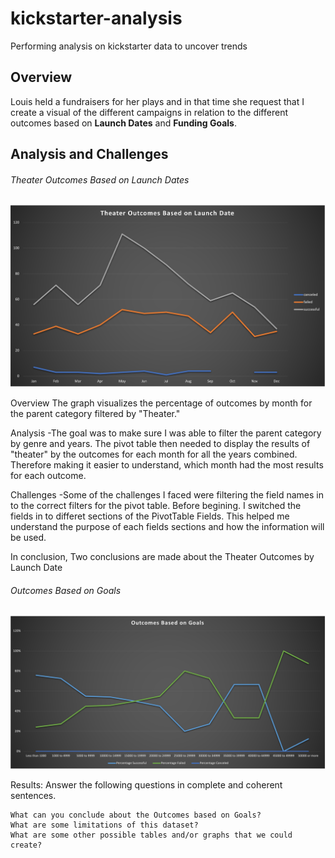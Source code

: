 # kickstarter-analysis
Performing analysis on kickstarter data to uncover trends

## Overview
Louis held a fundraisers for her plays and in that time she request that I create a visual of the different campaigns in relation to the different outcomes based on **Launch Dates** and **Funding Goals**. 

## Analysis and Challenges

###### Theater Outcomes Based on Launch Dates

![Graph1](https://github.com/oroosevelt/kickstarter-analysis/blob/main/Theater_Outcome_vs_Launch.png)

Overview The graph visualizes the percentage of outcomes by month for the parent category filtered by "Theater."

Analysis -The goal was to make sure I was able to filter the parent category by genre and years. The pivot table then needed to display the results of "theater" by the outcomes for each month for all the years combined. Therefore making it easier to understand, which month had the most results for each outcome.

Challenges -Some of the challenges I faced were filtering the field names in to the correct filters for the pivot table. Before begining. I switched the fields in to differet sections of the PivotTable Fields. This helped me understand the purpose of each fields sections and how the information will be used. 

In conclusion, Two conclusions are made about the Theater Outcomes by Launch Date 


###### Outcomes Based on Goals

![Graph2](https://github.com/oroosevelt/kickstarter-analysis/blob/main/Outcomes_vs_Goals.png)

Results: Answer the following questions in complete and coherent sentences.
    
    What can you conclude about the Outcomes based on Goals?
    What are some limitations of this dataset?
    What are some other possible tables and/or graphs that we could create?
